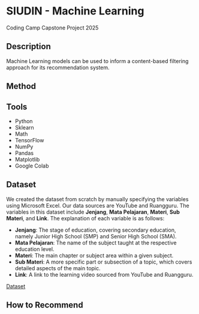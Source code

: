 # SIUDIN - Machine Learning
Coding Camp Capstone Project 2025
## Description
Machine Learning models can be used to inform a content-based filtering approach for its recommendation system.
## Method

## Tools
- Python
- Sklearn
- Math
- TensorFlow
- NumPy
- Pandas
- Matplotlib
- Google Colab
## Dataset
We created the dataset from scratch by manually specifying the variables using Microsoft Excel. Our data sources are YouTube and Ruangguru. The variables in this dataset include **Jenjang**, **Mata Pelajaran**, **Materi**, **Sub Materi**, and **Link**. The explanation of each variable is as follows:

- **Jenjang**: The stage of education, covering secondary education, namely Junior High School (SMP) and Senior High School (SMA).
- **Mata Pelajaran**: The name of the subject taught at the respective education level.
- **Materi**: The main chapter or subject area within a given subject.
- **Sub Materi**: A more specific part or subsection of a topic, which covers detailed aspects of the main topic.
- **Link**: A link to the learning video sourced from YouTube and Ruangguru.

[Dataset](https://docs.google.com/spreadsheets/d/1CapDuMNvtWG-Qnjn5O-e-Lun1x81o5knV9HNdCMUnjA/edit?gid=1323199543#gid=1323199543)
## How to Recommend
